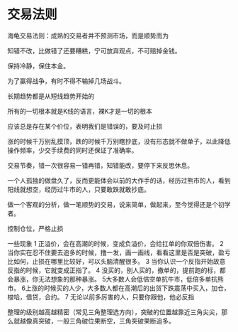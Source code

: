 # 交易法则

海龟交易法则：成熟的交易者并不预测市场，而是顺势而为

知错不改，比做错了还要糟糕，宁可放弃观点，不可赔掉金钱。

保持冷静，保住本金。

为了赢得战争，有时不得不输掉几场战斗。

长期趋势都是从短线趋势开始的

所有的一切根本就是K线的语言，裸K才是一切的根本

应该总是存在某个价位，表明我们是错误的，要及时止损

涨的时候千万别乱摸顶，跌的时候千万别瞎抄底，没有形态就不做单子，以此降低操作频率，少交手续费的同时还保证了准确率。

交易节奏，错一次很容易一错再错，知错能改，要停下来反思休息。

一个人孤独的做盘久了，反而更能体会以前的大作手的话，经历过熊市的人，看到阳线就想空，经历过牛市的人，只要敢跌就敢抄底。

做一个客观的分析，做一笔顺势的交易，说来简单，做起来，至今觉得还是个初学者。

控制仓位，严格止损

一些现象
1 正溢价，会在高潮的时候，变成负溢价，会给扛单的你双倍伤害。
2 当你实在忍不住要去追多的时候，撸一发，画一画线，看看这里是否是突破，盈亏比如何，止损在哪里比较好，可以头脑清醒很多。
3 当你认识一个反指开始故意反指的时候，它就变成正指了。
4 没买的，别人买的，撤单的，提前跑的标，都会暴涨，你无法想象的那种暴涨。
5大多数人会低倍空单抗牛市，低倍多单抗熊市。
6上涨的时候买的人少，大多数人都在高潮后的出货下跌震荡中买入，加仓，梭哈，借贷，合约。
7 无论以前多厉害的人，只要你跟他，他必反指

整理的级别越高越精密（常见三角整理选方向），突破的位置越靠近三角尖尖，那么就越像真突破，一般三角破位果断空，三角突破果断追多。